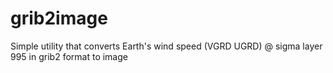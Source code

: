 # grib2image
Simple utility that converts Earth's wind speed (VGRD UGRD) @ sigma layer 995 in grib2 format to image
